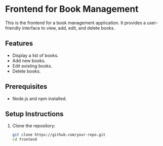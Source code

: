 # Frontend for Book Management

This is the frontend for a book management application. It provides a user-friendly interface to view, add, edit, and delete books.

## Features

- Display a list of books.
- Add new books.
- Edit existing books.
- Delete books.

## Prerequisites

- Node.js and npm installed.

## Setup Instructions

1. Clone the repository:
   ```bash
   git clone https://github.com/your-repo.git
   cd frontend
